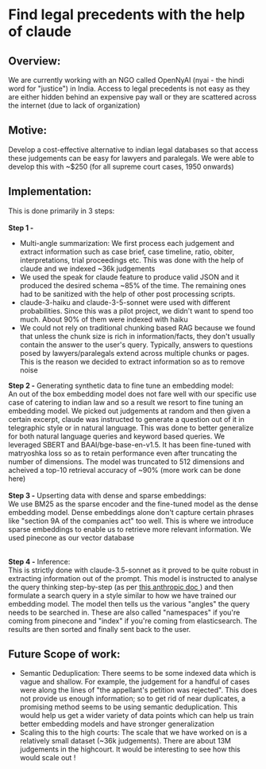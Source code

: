 # Find legal precedents with the help of claude

## Overview:
We are currently working with an NGO called OpenNyAI (nyai - the hindi word for "justice") in India. Access to legal precedents is not easy as they are either hidden behind an expensive pay wall or they are scattered across the internet (due to lack of organization)

## Motive:
Develop a cost-effective alternative to indian legal databases so that access these judgements can be easy for lawyers and paralegals. We were able to develop this with ~$250 (for all supreme court cases, 1950 onwards)

## Implementation:
This is done primarily in 3 steps:
<br><br>
<b>Step 1 -</b>
<ul>
<li>Multi-angle summarization: We first process each judgement and extract information such as case brief, case timeline, ratio, obiter, interpretations, trial proceedings etc. This was done with the help of claude and we indexed ~36k judgements</li>
<li>We used the speak for claude feature to produce valid JSON and it produced the desired schema ~85% of the time. The remaining ones had to be sanitized with the help of other post processing scripts.</li>
<li>claude-3-haiku and claude-3-5-sonnet were used with different probabilities. Since this was a pilot project, we didn't want to spend too much. About 90% of them were indexed with haiku</li>
<li>We could not rely on traditional chunking based RAG because we found that unless the chunk size is rich in information/facts, they don't usually contain the answer to the user's query. Typically, answers to questions posed by lawyers/paralegals extend across multiple chunks or pages. This is the reason we decided to extract information so as to remove noise </li>
</ul>
<b>Step 2 -</b> Generating synthetic data to fine tune an embedding model: <br>
An out of the box embedding model does not fare well with our specific use case of catering to indian law and so a result we resort to fine tuning an embedding model. We picked out judgements at random and then given a certain excerpt, claude was instructed to generate a question out of it in telegraphic style or in natural language. This was done to better generalize for both natural language queries and keyword based queries. We leveraged SBERT and BAAI/bge-base-en-v1.5. It has been fine-tuned with matryoshka loss so as to retain performance even after truncating the number of dimensions. The model was truncated to 512 dimensions and acheived a top-10 retrieval accuracy of ~90% (more work can be done here)<br><br>
<b>Step 3 -</b> Upserting data with dense and sparse embeddings:<br>
We use BM25 as the sparse encoder and the fine-tuned model as the dense embedding model. Dense embeddings alone don't capture certain phrases like "section 9A of the companies act" too well. This is where we introduce sparse embeddings to enable us to retrieve more relevant information. We used pinecone as our vector database<br><br>

<b>Step 4 -</b> Inference: <br>
This is strictly done with claude-3.5-sonnet as it proved to be quite robust in extracting information out of the prompt. This model is instructed to analyse the query thinking step-by-step (as per <a href = "https://docs.anthropic.com/en/docs/build-with-claude/prompt-engineering/chain-prompts">this anthropic doc </a>) and then formulate a search query in a style similar to how we have trained our embedding model. The model then tells us the various "angles" the query needs to be searched in. These are also called "namespaces" if you're coming from pinecone and "index" if you're coming from elasticsearch. The results are then sorted and finally sent back to the user.

## Future Scope of work:
<ul>
  <li>Semantic Deduplication: There seems to be some indexed data which is vague and shallow. For example, the judgement for a handful of cases were along the lines of "the appellant's petition was rejected". This does not provide us enough information; so to get rid of near duplicates, a promising method seems to be using semantic deduplication. This would help us get a wider variety of data points which can help us train better embedding models and have stronger generalization</li>
  <li>Scaling this to the high courts: The scale that we have worked on is a relatively small dataset (~36k judgements). There are about 13M judgements in the highcourt. It would be interesting to see how this would scale out !</li>
</ul>
